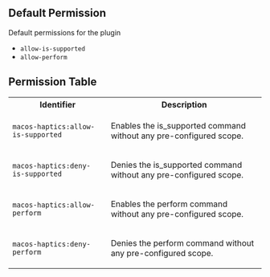 ## Default Permission

Default permissions for the plugin

- `allow-is-supported`
- `allow-perform`

## Permission Table

<table>
<tr>
<th>Identifier</th>
<th>Description</th>
</tr>


<tr>
<td>

`macos-haptics:allow-is-supported`

</td>
<td>

Enables the is_supported command without any pre-configured scope.

</td>
</tr>

<tr>
<td>

`macos-haptics:deny-is-supported`

</td>
<td>

Denies the is_supported command without any pre-configured scope.

</td>
</tr>

<tr>
<td>

`macos-haptics:allow-perform`

</td>
<td>

Enables the perform command without any pre-configured scope.

</td>
</tr>

<tr>
<td>

`macos-haptics:deny-perform`

</td>
<td>

Denies the perform command without any pre-configured scope.

</td>
</tr>
</table>

